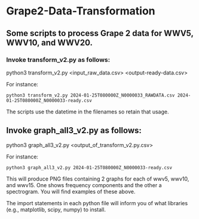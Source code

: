# Grape2-Data-Transformation
## Some scripts to process Grape 2 data for WWV5, WWV10, and WWV20.

### Invoke transform_v2.py as follows: 
python3 transform_v2.py <input_raw_data.csv> <output-ready-data.csv>

For instance:

  ```python3 transform_v2.py 2024-01-25T080000Z_N0000033_RAWDATA.csv 2024-01-25T080000Z_N0000033-ready.csv```
  
The scripts use the datetime in the filenames so retain that usage.

## Invoke graph_all3_v2.py as follows: 
python3 graph_all3_v2.py <output_of_transform_v2.py.csv> 

For instance:

  ```python3 graph_all3_v2.py 2024-01-25T080000Z_N0000033-ready.csv```
  
This will produce PNG files containing 2 graphs for each of wwv5, wwv10, and wwv15.  One shows frequency components and the other a spectrogram. You will find examples of these above.

The import statements in each python file will inform you of what libraries (e.g., matplotlib, scipy, numpy) to install.
